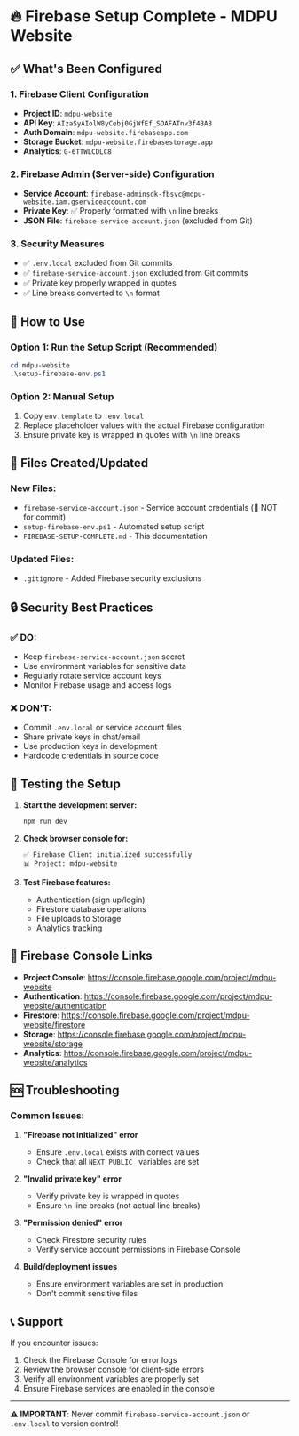 # 🔥 Firebase Setup Complete - MDPU Website

## ✅ What's Been Configured

### 1. Firebase Client Configuration
- **Project ID**: `mdpu-website`
- **API Key**: `AIzaSyAIolW8yCebj0GjWfEf_SOAFATnv3f4BA8`
- **Auth Domain**: `mdpu-website.firebaseapp.com`
- **Storage Bucket**: `mdpu-website.firebasestorage.app`
- **Analytics**: `G-6TTWLCDLC8`

### 2. Firebase Admin (Server-side) Configuration
- **Service Account**: `firebase-adminsdk-fbsvc@mdpu-website.iam.gserviceaccount.com`
- **Private Key**: ✅ Properly formatted with `\n` line breaks
- **JSON File**: `firebase-service-account.json` (excluded from Git)

### 3. Security Measures
- ✅ `.env.local` excluded from Git commits
- ✅ `firebase-service-account.json` excluded from Git commits
- ✅ Private key properly wrapped in quotes
- ✅ Line breaks converted to `\n` format

## 🚀 How to Use

### Option 1: Run the Setup Script (Recommended)
```powershell
cd mdpu-website
.\setup-firebase-env.ps1
```

### Option 2: Manual Setup
1. Copy `env.template` to `.env.local`
2. Replace placeholder values with the actual Firebase configuration
3. Ensure private key is wrapped in quotes with `\n` line breaks

## 🔧 Files Created/Updated

### New Files:
- `firebase-service-account.json` - Service account credentials (🚫 NOT for commit)
- `setup-firebase-env.ps1` - Automated setup script
- `FIREBASE-SETUP-COMPLETE.md` - This documentation

### Updated Files:
- `.gitignore` - Added Firebase security exclusions

## 🔒 Security Best Practices

### ✅ DO:
- Keep `firebase-service-account.json` secret
- Use environment variables for sensitive data
- Regularly rotate service account keys
- Monitor Firebase usage and access logs

### ❌ DON'T:
- Commit `.env.local` or service account files
- Share private keys in chat/email
- Use production keys in development
- Hardcode credentials in source code

## 🧪 Testing the Setup

1. **Start the development server:**
   ```bash
   npm run dev
   ```

2. **Check browser console for:**
   ```
   ✅ Firebase Client initialized successfully
   📊 Project: mdpu-website
   ```

3. **Test Firebase features:**
   - Authentication (sign up/login)
   - Firestore database operations
   - File uploads to Storage
   - Analytics tracking

## 🔗 Firebase Console Links

- **Project Console**: https://console.firebase.google.com/project/mdpu-website
- **Authentication**: https://console.firebase.google.com/project/mdpu-website/authentication
- **Firestore**: https://console.firebase.google.com/project/mdpu-website/firestore
- **Storage**: https://console.firebase.google.com/project/mdpu-website/storage
- **Analytics**: https://console.firebase.google.com/project/mdpu-website/analytics

## 🆘 Troubleshooting

### Common Issues:

1. **"Firebase not initialized" error**
   - Ensure `.env.local` exists with correct values
   - Check that all `NEXT_PUBLIC_` variables are set

2. **"Invalid private key" error**
   - Verify private key is wrapped in quotes
   - Ensure `\n` line breaks (not actual line breaks)

3. **"Permission denied" error**
   - Check Firestore security rules
   - Verify service account permissions in Firebase Console

4. **Build/deployment issues**
   - Ensure environment variables are set in production
   - Don't commit sensitive files

## 📞 Support

If you encounter issues:
1. Check the Firebase Console for error logs
2. Review the browser console for client-side errors
3. Verify all environment variables are properly set
4. Ensure Firebase services are enabled in the console

---

**⚠️ IMPORTANT**: Never commit `firebase-service-account.json` or `.env.local` to version control!





